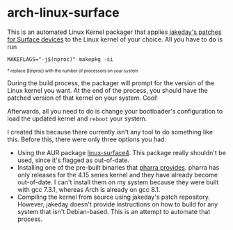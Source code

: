 # arch-linux-surface

This is an automated Linux Kernel packager that applies 
[jakeday's patches for Surface devices](https://github.com/jakeday/linux-surface) 
to the Linux kernel of your choice. All you have to do is run

```
MAKEFLAGS="-j$(nproc)" makepkg -si
```
<sup><sub>\* replace $(nproc) with the number of processors on your system</sub></sup>

During the build process, the packager will prompt for the version of the Linux kernel you want. 
At the end of the process, you should have the patched version of that kernel on your system. 
Cool!

Afterwards, all you need to do is change your bootloader's configuration to load the updated 
kernel and `reboot` your system.

I created this because there currently isn't any tool to do something like this. 
Before this, there were only three options you had:
  * Using the AUR package [linux-surface4](https://aur.archlinux.org/packages/linux-surface4/). 
    This package really shouldn't be used, since it's flagged as out-of-date.
  * Installing one of the pre-built binaries that [pharra provides](https://github.com/pharra/linux-surface). 
    pharra has only releases for the 4.15 series kernel and they have already become out-of-date. 
    I can't install them on my system because they were built with gcc 7.3.1, whereas Arch 
    is already on gcc 8.1.
  * Compiling the kernel from source using jakeday's patch repository. 
    However, jakeday doesn't provide instructions on how to build for any system 
    that isn't Debian-based. This is an attempt to automate that process. 
